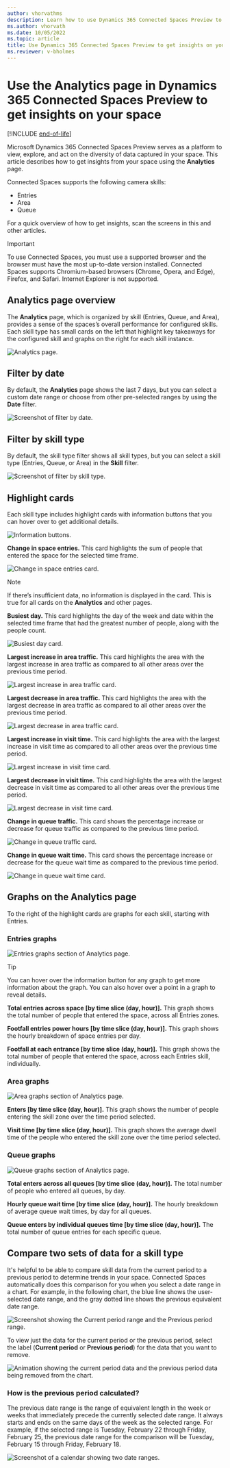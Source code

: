 ```yaml
---
author: vhorvathms
description: Learn how to use Dynamics 365 Connected Spaces Preview to get insights on your space
ms.author: vhorvath
ms.date: 10/05/2022
ms.topic: article
title: Use Dynamics 365 Connected Spaces Preview to get insights on your space
ms.reviewer: v-bholmes
---
```


# Use the Analytics page in Dynamics 365 Connected Spaces Preview to get insights on your space

[!INCLUDE [end-of-life](includes/end-of-life.md)]

Microsoft Dynamics 365 Connected Spaces Preview serves as a platform to view, explore, and act on the diversity of data captured in your space. This article describes how to get insights from your space using the **Analytics** page. 

Connected Spaces supports the following camera skills: 

- Entries
- Area
- Queue
 
For a quick overview of how to get insights, scan the screens in this and other articles. 

> [!IMPORTANT]
> To use Connected Spaces, you must use a supported browser and the browser must have the most up-to-date version installed. Connected Spaces supports Chromium-based browsers (Chrome, Opera, and Edge), Firefox, and Safari. Internet Explorer is not supported. 

## Analytics page overview

The **Analytics** page, which is organized by skill (Entries, Queue, and Area), provides a sense of the spaces’s overall performance for configured skills. Each skill type has small cards on the left that highlight key takeaways for the configured skill and graphs on the right for each skill instance. 

![Analytics page.](media/analytics-screen-overview.JPG "Analytics page")

## Filter by date

By default, the **Analytics** page shows the last 7 days, but you can select a custom date range or choose from other pre-selected ranges by using the **Date** filter. 

![Screenshot of filter by date.](media/analytics-filter-by-date.jpg "Screenshot of filter by date")

## Filter by skill type

By default, the skill type filter shows all skill types, but you can select a skill type (Entries, Queue, or Area) in the **Skill** filter.

![Screenshot of filter by skill type.](media/analytics-filter-by-skill-type.jpg "Screenshot of filter by skill type")

## Highlight cards

Each skill type includes highlight cards with information buttons that you can hover over to get additional details.

![Information buttons.](media/analytics-information-buttons.jpg "Information buttons")

**Change in space entries.** This card highlights the sum of people that entered the space for the selected time frame. 

![Change in space entries card.](media/analytics-screen-change-store-entries.JPG "Change in space entries card")

>[!NOTE]
> If there’s insufficient data, no information is displayed in the card. This is true for all cards on the **Analytics** and other pages.

**Busiest day.** This card highlights the day of the week and date within the selected time frame that had the greatest number of people, along with the people count. 

![Busiest day card.](media/analytics-screen-busiest-day.JPG "Busiest day card")

**Largest increase in area traffic.** This card highlights the area with the largest increase in area traffic as compared to all other areas over the previous time period.  

![Largest increase in area traffic card.](media/analytics-screen-largest-increase-display-traffic.JPG "Largest increase in area traffic card")

**Largest decrease in area traffic.** This card highlights the area with the largest decrease in area traffic as compared to all other areas over the previous time period.   

![Largest decrease in area traffic card.](media/analytics-screen-largest-decrease-display-traffic.JPG "Largest decrease in area traffic card")

**Largest increase in visit time.** This card highlights the area with the largest increase in visit time as compared to all other areas over the previous time period. 

![Largest increase in visit time card.](media/analytics-screen-largest-increase-visit-time.JPG "Largest increase in visit time card")

**Largest decrease in visit time.** This card highlights the area with the largest decrease in visit time as compared to all other areas over the previous time period. 

![Largest decrease in visit time card.](media/analytics-screen-largest-decrease-visit-time.JPG "Largest decrease in visit time card")

**Change in queue traffic.** This card shows the percentage increase or decrease for queue traffic as compared to the previous time period.

![Change in queue traffic card.](media/analytics-screen-change-queue-traffic.JPG "Change in queue traffic card")

**Change in queue wait time.** This card shows the percentage increase or decrease for the queue wait time as compared to the previous time period. 

![Change in queue wait time card.](media/analytics-screen-change-queue-wait-time.JPG "Change in queue wait time card")

## Graphs on the Analytics page

To the right of the highlight cards are graphs for each skill, starting with Entries.

### Entries graphs

![Entries graphs section of Analytics page.](media/analytics-screen-overview.JPG "Entries graphs section of Analytics page")

> [!TIP]
> You can hover over the information button for any graph to get more information about the graph. You can also hover over a point in a graph to reveal details.

**Total entries across space [by time slice (day, hour)].** This graph shows the total number of people that entered the space, across all Entries zones. 

**Footfall entries power hours [by time slice (day, hour)].**  This graph shows the hourly breakdown of space entries per day.

**Footfall at each entrance [by time slice (day, hour)].** This graph shows the total number of people that entered the space, across each Entries skill, individually. 

### Area graphs

![Area graphs section of Analytics page.](media/analytics-screen-area-graphs.JPG "Area graphs section of Analytics page")

**Enters [by time slice (day, hour)].** This graph shows the number of people entering the skill zone over the time period selected.

**Visit time [by time slice (day, hour)].** This graph shows the average dwell time of the people who entered the skill zone over the time period selected.

### Queue graphs

![Queue graphs section of Analytics page.](media/analytics-screen-queue-graphs.JPG "Queue graphs section of Analytics page")

**Total enters across all queues [by time slice (day, hour)].** The total number of people who entered all queues, by day.

**Hourly queue wait time [by time slice (day, hour)].** The hourly breakdown of average queue wait times, by day for all queues.

**Queue enters by individual queues time [by time slice (day, hour)].** The total number of queue entries for each specific queue.

## Compare two sets of data for a skill type

It's helpful to be able to compare skill data from the current period to a previous period to determine trends in your space. Connected Spaces automatically does this comparison for you when you select a date range in a chart. For example, in the following chart, the blue line shows the user-selected date range, and the gray dotted line shows the previous equivalent date range.

![Screenshot showing the Current period range and the Previous period range.](media/current-previous-period.JPG "Screenshot showing the Current period range and the Previous period range")

To view just the data for the current period or the previous period, select the label (**Current period** or **Previous period**) for the data that you want to remove.

![Animation showing the current period data and the previous period data being removed from the chart.](media/compareline.gif "Animation showing current period data and the previous period data being removed from the chart")

### How is the previous period calculated?

The previous date range is the range of equivalent length in the week or weeks that immediately precede the currently selected date range. It always starts and ends on the same days of the week as the selected range. For example, if the selected range is Tuesday, February 22 through Friday, February 25, the previous date range for the comparison will be Tuesday, February 15 through Friday, February 18.

![Screenshot of a calendar showing two date ranges.](media/previous-period-calculation.JPG "Screenshot of a calendar showing two date ranges")
